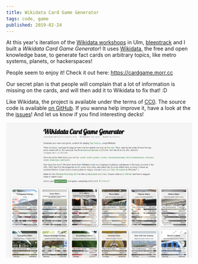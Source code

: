 ```yaml
---
title: Wikidata Card Game Generator
tags: code, game
published: 2019-02-24
---
```


At this year's iteration of the [Wikidata workshops](https://de.wikipedia.org/wiki/Wikipedia:Wikidata-Workshop-Ulm-2019) in Ulm, [bleeptrack](https://www.bleeptrack.de/) and I built a *Wikidata Card Game Generator*! It uses [Wikidata](https://www.wikidata.org), the free and open knowledge base, to generate fact cards on arbitrary topics, like metro systems, planets, or hackerspaces!

People seem to enjoy it! Check it out here: <https://cardgame.morr.cc>

Our secret plan is that people will complain that a lot of information is missing on the cards, and will then add it to Wikidata to fix that! :D

Like Wikidata, the project is available under the terms of [CC0](https://creativecommons.org/publicdomain/zero/1.0/). The source code is available [on GitHub](https://github.com/blinry/wikidata-cardgame). If you wanna help improve it, have a look at the the [issues](https://github.com/blinry/wikidata-cardgame/issues)! And let us know if you find interesting decks!

[![](screenshot.png)](https://cardgame.morr.cc)
